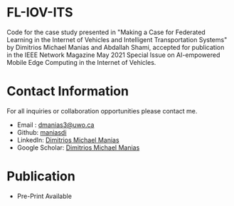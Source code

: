 # FL-IOV-ITS

Code for the case study presented in "Making a Case for Federated Learning in the Internet of Vehicles and Intelligent Transportation Systems" by Dimitrios Michael Manias and Abdallah Shami, accepted for publication in the IEEE Network Magazine May 2021 Special Issue on AI-empowered Mobile Edge Computing in the Internet of Vehicles.

# Contact Information
For all inquiries or collaboration opportunities please contact me.
* Email : [dmanias3@uwo.ca](mailto:dmanias3@uwo.ca)
* Github: [maniasdi](https://github.com/maniasdi)
* LinkedIn: [Dimitrios Michael Manias](https://ca.linkedin.com/in/dimitrios-michael-manias-44b098a2)
* Google Scholar: [Dimitrios Michael Manias](https://scholar.google.com/citations?user=kx5IExMAAAAJ&hl=en)

# Publication

* Pre-Print Available 
